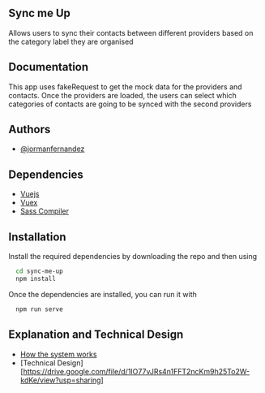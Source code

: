## Sync me Up
Allows users to sync their contacts between different providers based on the category label they are organised


## Documentation

This app uses fakeRequest to get the mock data for the providers and contacts. Once the providers are loaded, the users can select which categories of contacts are going to be synced with the second providers


## Authors

- [@jormanfernandez](https://github.com/jormanfernandez)


## Dependencies

- [Vuejs](https://vuejs.org/)
- [Vuex](https://vuex.vuejs.org/)
- [Sass Compiler](https://sass-lang.com/)


## Installation

Install the required dependencies by downloading the repo and then using

```bash
  cd sync-me-up
  npm install
```

Once the dependencies are installed, you can run it with
```bash
  npm run serve
```


## Explanation and Technical Design
- [How the system works](https://drive.google.com/file/d/1IO77vJRs4n1FFT2ncKm9h25To2W-kdKe/view?usp=sharing)
- [Technical Design][https://drive.google.com/file/d/1IO77vJRs4n1FFT2ncKm9h25To2W-kdKe/view?usp=sharing]


